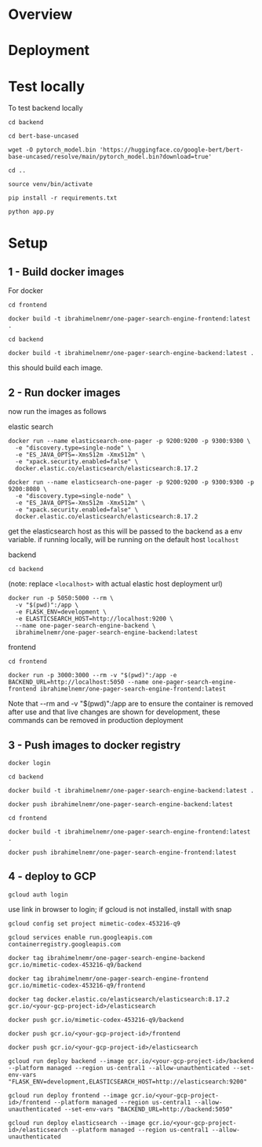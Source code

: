 # Overview

# Deployment


# Test locally

To test backend locally

`cd backend`

`cd bert-base-uncased`

`wget -O pytorch_model.bin 'https://huggingface.co/google-bert/bert-base-uncased/resolve/main/pytorch_model.bin?download=true'`

`cd ..`

`source venv/bin/activate`

`pip install -r requirements.txt`

`python app.py`

# Setup



## 1 - Build docker images

For docker

`cd frontend`

`docker build -t ibrahimelnemr/one-pager-search-engine-frontend:latest .`

`cd backend`

`docker build -t ibrahimelnemr/one-pager-search-engine-backend:latest .`


this should build each image. 

## 2 - Run docker images

now run the images as follows

elastic search
```
docker run --name elasticsearch-one-pager -p 9200:9200 -p 9300:9300 \
  -e "discovery.type=single-node" \
  -e "ES_JAVA_OPTS=-Xms512m -Xmx512m" \
  -e "xpack.security.enabled=false" \
  docker.elastic.co/elasticsearch/elasticsearch:8.17.2
```

```
docker run --name elasticsearch-one-pager -p 9200:9200 -p 9300:9300 -p 9200:8080 \
  -e "discovery.type=single-node" \
  -e "ES_JAVA_OPTS=-Xms512m -Xmx512m" \
  -e "xpack.security.enabled=false" \
  docker.elastic.co/elasticsearch/elasticsearch:8.17.2
```

get the elasticsearch host as this will be passed to the backend as a env variable. if running locally, will be running on the default host `localhost`

backend

`cd backend`

(note: replace `<localhost>` with actual elastic host deployment url)

```
docker run -p 5050:5000 --rm \
  -v "$(pwd)":/app \
  -e FLASK_ENV=development \
  -e ELASTICSEARCH_HOST=http://localhost:9200 \
  --name one-pager-search-engine-backend \
  ibrahimelnemr/one-pager-search-engine-backend:latest
```

frontend

`cd frontend`

```
docker run -p 3000:3000 --rm -v "$(pwd)":/app -e BACKEND_URL=http://localhost:5050 --name one-pager-search-engine-frontend ibrahimelnemr/one-pager-search-engine-frontend:latest
```

Note that --rm and -v "$(pwd)":/app are to ensure the container is removed after use and that live changes are shown for development, these commands can be removed in production deployment

## 3 - Push images to docker registry

`docker login`

`cd backend`

`docker build -t ibrahimelnemr/one-pager-search-engine-backend:latest .`

`docker push ibrahimelnemr/one-pager-search-engine-backend:latest`

`cd frontend`

`docker build -t ibrahimelnemr/one-pager-search-engine-frontend:latest .`

`docker push ibrahimelnemr/one-pager-search-engine-frontend:latest`

## 4 - deploy to GCP

`gcloud auth login`

use link in browser to login; if gcloud is not installed, install with snap

`gcloud config set project mimetic-codex-453216-q9`

`gcloud services enable run.googleapis.com containerregistry.googleapis.com`

`docker tag ibrahimelnemr/one-pager-search-engine-backend gcr.io/mimetic-codex-453216-q9/backend`

`docker tag ibrahimelnemr/one-pager-search-engine-frontend gcr.io/mimetic-codex-453216-q9/frontend`

`docker tag docker.elastic.co/elasticsearch/elasticsearch:8.17.2 gcr.io/<your-gcp-project-id>/elasticsearch`

`docker push gcr.io/mimetic-codex-453216-q9/backend`

`docker push gcr.io/<your-gcp-project-id>/frontend`

`docker push gcr.io/<your-gcp-project-id>/elasticsearch`



`gcloud run deploy backend --image gcr.io/<your-gcp-project-id>/backend --platform managed --region us-central1 --allow-unauthenticated --set-env-vars "FLASK_ENV=development,ELASTICSEARCH_HOST=http://elasticsearch:9200"`

`gcloud run deploy frontend --image gcr.io/<your-gcp-project-id>/frontend --platform managed --region us-central1 --allow-unauthenticated --set-env-vars "BACKEND_URL=http://backend:5050"`

`gcloud run deploy elasticsearch --image gcr.io/<your-gcp-project-id>/elasticsearch --platform managed --region us-central1 --allow-unauthenticated`
